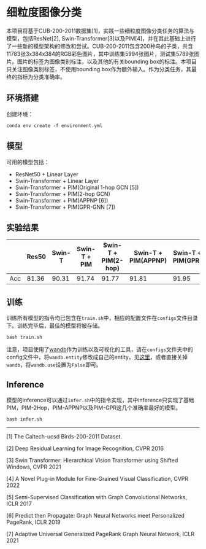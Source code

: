 # 细粒度图像分类

本项目将基于CUB-200-2011数据集[1]，实践一些细粒度图像分类任务的算法与模型，包括ResNet[2], Swin-Transformer[3]以及PIM[4]，并在其此基础上进行了一些新的模型架构的修改和尝试。CUB-200-2011包含200种鸟的子类，共含11783张3x384x384的RGB彩色图片，其中训练集5994张图片，测试集5789张图片。图片的标签为图像类别标注，以及其他的有关bounding box的标注。本项目只关注图像类别标签，不使用bounding box作为额外输入。作为分类任务，其最终的指标为分类准确率。


## 环境搭建

创建环境：
```
conda env create -f environment.yml
```
## 模型
可用的模型包括：

- ResNet50 + Linear Layer
- Swin-Transformer + Linear Layer
- Swin-Transformer + PIM(Original 1-hop GCN [5])
- Swin-Transformer + PIM(2-hop GCN)
- Swin-Transformer + PIM(APPNP [6])
- Swin-Transformer + PIM(GPR-GNN [7])

## 实验结果

|      | Res50 | Swin-T | Swin-T + PIM | Swin-T + PIM(2-hop) | Swin-T + PIM(APPNP) | Swin-T + PIM(GPR) |
| ---- | ----- | ------ | ------------ | ------------ | ------------ | ------------ |
| Acc  | 81.36 | 90.31  | 91.74        | 91.77        | 91.81        | 91.95        |



## 训练
训练所有模型的指令均已包含在`train.sh`中，相应的配置文件在`configs`文件目录下。训练完毕后，最佳的模型将被存储。
```
bash train.sh
```

注意，项目使用了[wandb](https://wandb.ai/site)作为训练以及可视化的工具，请在`configs`文件夹中的config文件中，将`wandb.entity`修改成自己的entity，见[这里](https://docs.wandb.ai/quickstart)，或者直接关掉`wandb`，将`wandb.use`设置为`False`即可。

## Inference

模型的inference可以通过`infer.sh`中的指令实现，其中inference只实现了基础PIM，PIM-2Hop，PIM-APPNP以及PIM-GPR这几个准确率最好的模型。

```
bash infer.sh
```

---

[1] The Caltech-ucsd Birds-200-2011 Dataset. 

[2] Deep Residual Learning for Image Recognition, CVPR 2016

[3] Swin Transformer: Hierarchical Vision Transformer using Shifted Windows, CVPR 2021

[4] A Novel Plug-in Module for Fine-Grained Visual Classification, CVPR 2022

[5] Semi-Supervised Classification with Graph Convolutional Networks, ICLR 2017

[6] Predict then Propagate: Graph Neural Networks meet Personalized PageRank, ICLR 2019

[7] Adaptive Universal Generalized PageRank Graph Neural Network, ICLR 2021